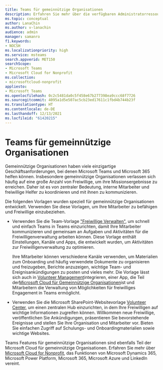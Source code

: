 ```yaml
---
title: Teams für gemeinnützige Organisationen
description: Erfahren Sie mehr über die verfügbaren Administratorressourcen, um Teams für Ihre gemeinnützige Organisation zu verwalten und optimal zu nutzen.
ms.topic: conceptual
author: LanaChin
ms.author: v-lanachin
audience: admin
manager: samanro
f1.keywords:
- NOCSH
ms.localizationpriority: high
ms.service: msteams
search.appverid: MET150
searchScope:
- Microsoft Teams
- Microsoft Cloud for Nonprofit
ms.collection:
- microsoftcloud-nonprofit
appliesto:
- Microsoft Teams
ms.openlocfilehash: 0c2c5481da0c5f458e67b277398ea9ccc68f7726
ms.sourcegitcommit: 4095a1d5e507ac5cb23ed17611c1fbd4b744b23f
ms.translationtype: HT
ms.contentlocale: de-DE
ms.lasthandoff: 12/13/2021
ms.locfileid: "61420215"
---
```

# <a name="teams-for-nonprofit-organizations"></a>Teams für gemeinnützige Organisationen

Gemeinnützige Organisationen haben viele einzigartige Geschäftsanforderungen, bei denen Microsoft Teams und Microsoft 365 helfen können. Insbesondere gemeinnützige Organisationen verlassen sich häufig auf eine große Anzahl von Freiwillige, um ihre Missionsergebnisse zu erreichen. Daher ist es von zentraler Bedeutung, interne Mitarbeiter und freiwillige Helfer zu koordinieren und mit ihnen zu kommunizieren.

Die folgenden Vorlagen wurden speziell für gemeinnützige Organisationen entwickelt. Verwenden Sie diese Vorlagen, um Ihre Mitarbeiter zu befähigen und Freiwillige einzubeziehen.

- Verwenden Sie die Team-Vorlage ["Freiwillige Verwalten"](../team-templates-nonprofit.md), um schnell und einfach Teams in Teams einzurichten, damit Ihre Mitarbeiter kommunizieren und gemeinsam an Aufgaben und Aktivitäten für die Freiwilligenverwaltung arbeiten können. Diese Vorlage enthält Einstellungen, Kanäle und Apps, die entwickelt wurden, um Aktivitäten zur Freiwilligenverwaltung zu optimieren.

    Ihre Mitarbeiter können verschiedene Kanäle verwenden, um Materialien zum Onboarding und häufig verwendete Dokumente zu organisieren und freizugeben, Berichte anzuzeigen, wichtige Team- und Ereignisankündigungen zu posten und vieles mehr. Die Vorlage lässt sich auch in [Volunteer Management](/dynamics365/industry/nonprofit/volunteer-management-use)integrieren, einer App, die Teil der[Microsoft Cloud für Gemeinnützige Organisationen](/industry/nonprofit)ist und Mitarbeitern die Verwaltung von Möglichkeiten für freiwilliges Engagement in Teams ermöglicht.

- Verwenden Sie die Microsoft SharePoint-Websitevorlage [ Volunteer Center](https://support.microsoft.com/office/use-the-sharepoint-volunteer-center-template-b2ddd3b5-eb1a-425d-b059-a51ed9bff819), um einen zentralen Hub einzurichten, in dem Ihre Freiwilligen auf wichtige Informationen zugreifen können. Willkommen neue Freiwillige, veröffentlichen Sie Ankündigungen, präsentieren Sie bevorstehende Ereignisse und stellen Sie Ihre Organisation und Mitarbeiter vor. Bieten Sie einfachen Zugriff auf Schulungs- und Onboardingmaterialien sowie wichtige Websites.

Teams Features für gemeinnützige Organisationen sind ebenfalls Teil der Microsoft Cloud für gemeinnützige Organisationen. Erfahren Sie mehr über [Microsoft Cloud for Nonprofit](/industry/nonprofit), das Funktionen von Microsoft Dynamics 365, Microsoft Power Platform, Microsoft 365, Microsoft Azure und LinkedIn vereint.
